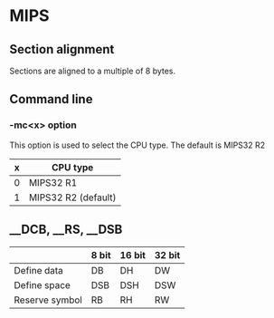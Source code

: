 # MIPS
## Section alignment
Sections are aligned to a multiple of 8 bytes.

## Command line
### -mc\<x>  option
This option is used to select the CPU type. The default is MIPS32 R2

| x | CPU type |
|---|---|
| 0 | MIPS32 R1 |
| 1 | MIPS32 R2 (default) |

## __DCB, __RS, __DSB

|| 8 bit | 16 bit | 32 bit |
|---|---|---|---|
| Define data | DB | DH | DW |
| Define space | DSB | DSH | DSW |
| Reserve symbol | RB | RH | RW |

